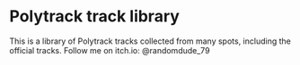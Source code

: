 # Polytrack track library
This is a library of Polytrack tracks collected from many spots, including the official tracks.
Follow me on itch.io: @randomdude_79
